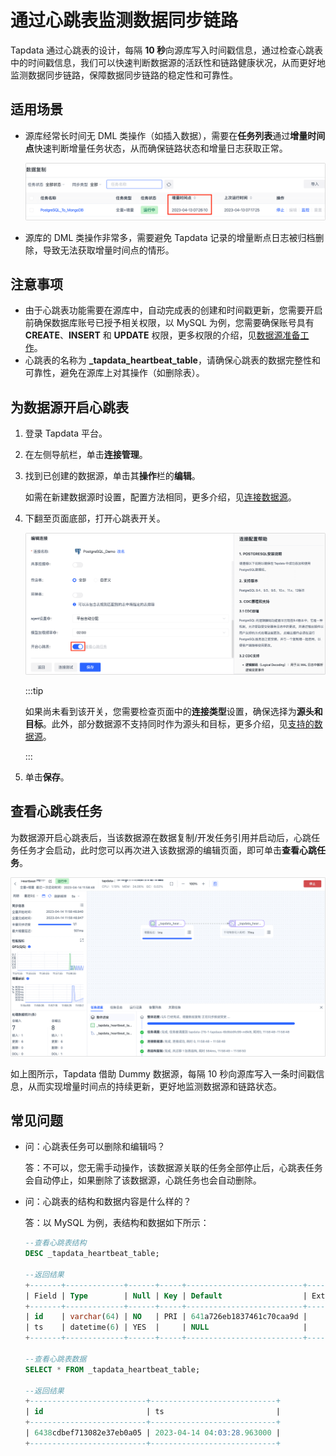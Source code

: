 # 通过心跳表监测数据同步链路

Tapdata 通过心跳表的设计，每隔 **10 秒**向源库写入时间戳信息，通过检查心跳表中的时间戳信息，我们可以快速判断数据源的活跃性和链路健康状况，从而更好地监测数据同步链路，保障数据同步链路的稳定性和可靠性。

## 适用场景

* 源库经常长时间无 DML 类操作（如插入数据），需要在**任务列表**通过**增量时间点**快速判断增量任务状态，从而确保链路状态和增量日志获取正常。

  ![增量时间点](../images/incremental_check_point.png)

* 源库的 DML 类操作非常多，需要避免 Tapdata 记录的增量断点日志被归档删除，导致无法获取增量时间点的情形。

  

## 注意事项

* 由于心跳表功能需要在源库中，自动完成表的创建和时间戳更新，您需要开启前确保数据库账号已授予相关权限，以 MySQL 为例，您需要确保账号具有 **CREATE**、**INSERT** 和 **UPDATE** 权限，更多权限的介绍，见[数据源准备工作](../prerequisites/README.md)。
* 心跳表的名称为 **_tapdata_heartbeat_table**，请确保心跳表的数据完整性和可靠性，避免在源库上对其操作（如删除表）。




## 为数据源开启心跳表

1. 登录 Tapdata 平台。

2. 在左侧导航栏，单击**连接管理**。

3. 找到已创建的数据源，单击其**操作**栏的**编辑**。

   如需在新建数据源时设置，配置方法相同，更多介绍，见[连接数据源](../user-guide/connect-database/README.md)。

4. 下翻至页面底部，打开心跳表开关。

   ![开启心跳表](../images/turn_on_heart_beat_table.png)

   :::tip

   如果尚未看到该开关，您需要检查页面中的**连接类型**设置，确保选择为**源头和目标**。此外，部分数据源不支持同时作为源头和目标，更多介绍，见[支持的数据源](../introduction/supported-databases.md)。

   :::

5. 单击**保存**。



## 查看心跳表任务

为数据源开启心跳表后，当该数据源在数据复制/开发任务引用并启动后，心跳任务任务才会启动，此时您可以再次进入该数据源的编辑页面，即可单击**查看心跳任务**。

![心跳表任务](../images/heart_beat_task.png)

如上图所示，Tapdata 借助 Dummy 数据源，每隔 10 秒向源库写入一条时间戳信息，从而实现增量时间点的持续更新，更好地监测数据源和链路状态。



## 常见问题

* 问：心跳表任务可以删除和编辑吗？

  答：不可以，您无需手动操作，该数据源关联的任务全部停止后，心跳表任务会自动停止，如果删除了该数据源，心跳任务也会自动删除。

* 问：心跳表的结构和数据内容是什么样的？

  答：以 MySQL 为例，表结构和数据如下所示：

  ```sql
  --查看心跳表结构
  DESC _tapdata_heartbeat_table;
  
  --返回结果
  +-------+-------------+------+-----+--------------------------+-------+
  | Field | Type        | Null | Key | Default                  | Extra |
  +-------+-------------+------+-----+--------------------------+-------+
  | id    | varchar(64) | NO   | PRI | 641a726eb1837461c70caa9d |       |
  | ts    | datetime(6) | YES  |     | NULL                     |       |
  +-------+-------------+------+-----+--------------------------+-------+
  
  --查看心跳表数据
  SELECT * FROM _tapdata_heartbeat_table;
  
  --返回结果
  +--------------------------+----------------------------+
  | id                       | ts                         |
  +--------------------------+----------------------------+
  | 6438cdbef713082e37eb0a05 | 2023-04-14 04:03:28.963000 |
  +--------------------------+----------------------------+
  ```

  






